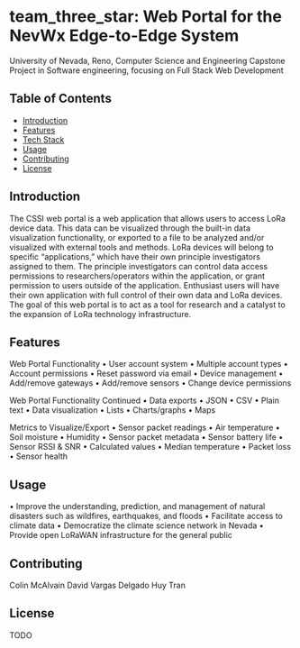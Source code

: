 # team_three_star: Web Portal for the NevWx Edge-to-Edge System
University of Nevada, Reno, Computer Science and Engineering Capstone Project in Software engineering, focusing on Full Stack Web Development

## Table of Contents

- [Introduction](#introduction)
- [Features](#features)
- [Tech Stack](#getting-started)
- [Usage](#usage)
- [Contributing](#contributing)
- [License](#license)

## Introduction

The CSSI web portal is a web application that allows users to access LoRa device
data. This data can be visualized through the built-in data visualization functionality, or
exported to a file to be analyzed and/or visualized with external tools and methods.
LoRa devices will belong to specific “applications,” which have their own principle
investigators assigned to them. The principle investigators can control data access
permissions to researchers/operators within the application, or grant permission to
users outside of the application. Enthusiast users will have their own application with
full control of their own data and LoRa devices. The goal of this web portal is to act as
a tool for research and a catalyst to the expansion of LoRa technology infrastructure.

## Features

Web Portal Functionality
• User account system
• Multiple account types
• Account permissions
• Reset password via email
• Device management
• Add/remove gateways
• Add/remove sensors
• Change device permissions

Web Portal Functionality Continued
• Data exports
• JSON
• CSV
• Plain text
• Data visualization
• Lists
• Charts/graphs
• Maps

Metrics to Visualize/Export
• Sensor packet readings
• Air temperature
• Soil moisture
• Humidity
• Sensor packet metadata
• Sensor battery life
• Sensor RSSI & SNR
• Calculated values
• Median temperature
• Packet loss
• Sensor health

## Usage

• Improve the understanding, prediction, and management of natural disasters such as wildfires, earthquakes, and floods
• Facilitate access to climate data
• Democratize the climate science network in Nevada
• Provide open LoRaWAN infrastructure for the general public

## Contributing

Colin McAlvain
David Vargas Delgado
Huy Tran

## License

TODO